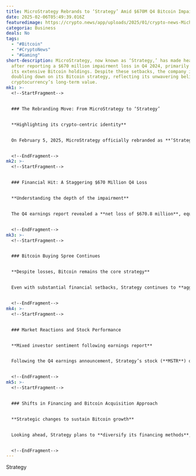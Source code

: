```yaml
---
title: MicroStrategy Rebrands to ‘Strategy’ Amid $670M Q4 Bitcoin Impairment Loss
date: 2025-02-06T05:49:39.016Z
featuredimage: https://crypto.news/app/uploads/2025/01/crypto-news-Michael-Saylor-MicroStrategy-option05-1380x820.webp
categoria: Business
deals: No
tags:
  - "#Bitcoin"
  - "#CryptoNews"
  - "#Gaming"
short-description: MicroStrategy, now known as ‘Strategy,’ has made headlines
  after reporting a $670 million impairment loss in Q4 2024, primarily due to
  its extensive Bitcoin holdings. Despite these setbacks, the company is
  doubling down on its Bitcoin strategy, reflecting its unwavering belief in the
  cryptocurrency’s long-term value.
mk1: >-
  <!--StartFragment-->


  ### The Rebranding Move: From MicroStrategy to ‘Strategy’


  **Highlighting its crypto-centric identity**


  On February 5, 2025, MicroStrategy officially rebranded as **‘Strategy,’** unveiling a new logo featuring a stylized “B” to symbolize its strong association with Bitcoin. This strategic shift marks the company's **fourth consecutive quarterly loss**, yet underscores its intensified focus on Bitcoin accumulation. The rebrand aligns with its role as the **largest corporate holder of Bitcoin** globally.


  <!--EndFragment-->
mk2: >-
  <!--StartFragment-->


  ### Financial Hit: A Staggering $670 Million Q4 Loss


  **Understanding the depth of the impairment**


  The Q4 earnings report revealed a **net loss of $670.8 million**, equivalent to **$3.03 per share**, a sharp contrast to the $89.1 million profit reported in the same period last year. This downturn was primarily due to a **$1.01 billion impairment charge** on its Bitcoin holdings—significantly higher than the $39.2 million charge from the previous year. However, **new fair-value accounting rules** set to be adopted in Q1 2025 may help stabilize future earnings.


  <!--EndFragment-->
mk3: >-
  <!--StartFragment-->


  ### Bitcoin Buying Spree Continues


  **Despite losses, Bitcoin remains the core strategy**


  Even with substantial financial setbacks, Strategy continues to **aggressively accumulate Bitcoin**. In Q4 alone, the company made its **largest-ever Bitcoin purchase**, acquiring **218,887 BTC** for $20.5 billion. As of January 27, 2025, the company holds **471,107 BTC**, valued at approximately **$46 billion**. This relentless acquisition strategy has driven significant growth in Strategy’s stock, contributing to its inclusion in the **Nasdaq 100 index**.


  <!--EndFragment-->
mk4: >-
  <!--StartFragment-->


  ### Market Reactions and Stock Performance


  **Mixed investor sentiment following earnings report**


  Following the Q4 earnings announcement, Strategy’s stock (**MSTR**) dropped **3.33%**, closing at $336.7. Despite this dip, the stock remains up **over 12% year-to-date**, reflecting the market's mixed reaction to the company’s Bitcoin-focused approach. While some investors express concerns over the financial losses, others remain optimistic about the company’s **long-term crypto strategy**.


  <!--EndFragment-->
mk5: >-
  <!--StartFragment-->


  ### Shifts in Financing and Bitcoin Acquisition Approach


  **Strategic changes to sustain Bitcoin growth**


  Looking ahead, Strategy plans to **diversify its financing methods**, focusing on fixed-income options like **convertible bonds and preferred stock**. CEO **Phong Le** announced a goal to raise **$42 billion** over the next three years to fund Bitcoin acquisitions, with **$20 billion already secured**. Notably, for the first time in 12 consecutive weeks, Strategy did not sell any shares to finance Bitcoin purchases, signaling a **temporary shift in its acquisition strategy**.


  <!--EndFragment-->
---
```

<!--StartFragment-->

Strategy

<!--EndFragment-->